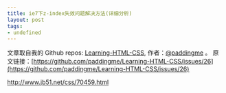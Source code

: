 ```yaml
---
title: ie7下z-index失效问题解决方法(详细分析)
layout: post
tags:
- undefined
---
```



 文章取自我的 Github  repos: [Learning-HTML-CSS](https://github.com/paddingme/Learning-HTML-CSS), 作者：[@paddingme](http://padding.me/about.html) 。
原文链接：[https://github.com/paddingme/Learning-HTML-CSS/issues/26](https://github.com/paddingme/Learning-HTML-CSS/issues/26)

http://www.jb51.net/css/70459.html